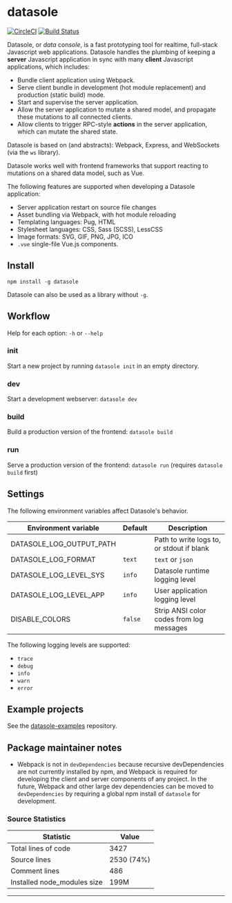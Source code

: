 # datasole

[![CircleCI](https://circleci.com/gh/mayanklahiri/datasole.svg?style=svg)](https://circleci.com/gh/mayanklahiri/datasole)
[![Build Status](https://travis-ci.org/mayanklahiri/datasole.svg?branch=master)](https://travis-ci.org/mayanklahiri/datasole)

Datasole, or _data_ con*sole*, is a fast prototyping tool for realtime, full-stack Javascript web applications.
Datasole handles the plumbing of keeping a **server** Javascript application in sync with many **client**
Javascript applications, which includes:

- Bundle client application using Webpack.
- Serve client bundle in development (hot module replacement) and production (static build) mode.
- Start and supervise the server application.
- Allow the server application to mutate a shared model, and propagate these mutations to all connected clients.
- Allow clients to trigger RPC-style **actions** in the server application, which can mutate the shared state.

Datasole is based on (and abstracts): Webpack, Express, and WebSockets (via the `ws` library).

Datasole works well with frontend frameworks that support reacting to mutations on a shared data model, such as Vue.

The following features are supported when developing a Datasole application:

- Server application restart on source file changes
- Asset bundling via Webpack, with hot module reloading
- Templating languages: Pug, HTML
- Stylesheet languages: CSS, Sass (SCSS), LessCSS
- Image formats: SVG, GIF, PNG, JPG, ICO
- `.vue` single-file Vue.js components.

## Install

`npm install -g datasole`

Datasole can also be used as a library without `-g`.

## Workflow

Help for each option: `-h` or `--help`

### init

Start a new project by running `datasole init` in an empty directory.

### dev

Start a development webserver: `datasole dev`

### build

Build a production version of the frontend: `datasole build`

### run

Serve a production version of the frontend: `datasole run` (requires `datasole build` first)

## Settings

The following environment variables affect Datasole's behavior.

| Environment variable     | Default | Description                               |
| ------------------------ | ------- | ----------------------------------------- |
| DATASOLE_LOG_OUTPUT_PATH |         | Path to write logs to, or stdout if blank |
| DATASOLE_LOG_FORMAT      | `text`  | `text` or `json`                          |
| DATASOLE_LOG_LEVEL_SYS   | `info`  | Datasole runtime logging level            |
| DATASOLE_LOG_LEVEL_APP   | `info`  | User application logging level            |
| DISABLE_COLORS           | `false` | Strip ANSI color codes from log messages  |

The following logging levels are supported:

- `trace`
- `debug`
- `info`
- `warn`
- `error`

## Example projects

See the [datasole-examples](https://github.com/mayanklahiri/datasole-examples) repository.

## Package maintainer notes

- Webpack is not in `devDependencies` because recursive devDependencies are not currently installed by npm, and Webpack is required for developing the client and server components of any project. In the future, Webpack and other large dev dependencies can be moved to `devDependencies` by requiring a global npm install of `datasole` for development.

### Source Statistics

| Statistic | Value |
| --- | --- |
| Total lines of code | 3427 |
| Source lines | 2530 (74%) |
| Comment lines | 486 |
| Installed node_modules size | 199M |
---
